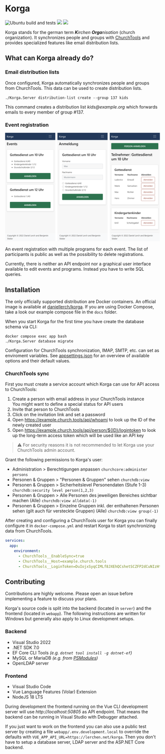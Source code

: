 # Korga

![Ubuntu build and tests](https://github.com/daniel-lerch/korga/workflows/Ubuntu%20build%20and%20tests/badge.svg)
[![](https://img.shields.io/docker/pulls/daniellerch/korga.svg)](https://hub.docker.com/r/daniellerch/korga)
[![](https://img.shields.io/docker/image-size/daniellerch/korga/latest.svg)](https://hub.docker.com/r/daniellerch/korga)

Korga stands for the german term _**K**irchen **Orga**nisation_ (church organization).
It synchronizes people and groups with [ChurchTools](https://church.tools) and provides specialized features like email distribution lists.

## What can Korga already do?

### Email distribution lists

Once configured, Korga automatically synchronizes people and groups from ChurchTools. This data can be used to create distribution lists.

```
./Korga.Server distribution-list create --group 137 kids
```

This command creates a distribution list _kids@example.org_ which forwards emails to every member of group #137.

### Event registration

![Three screenshots of Korga's event registration](docs/assets/event_registration_overview.png)

An event registration with multiple programs for each event. The list of participants is public as well as the possibility to delete registrations.

Currently, there is neither an API endpoint nor a graphical user interface available to edit events and programs. Instead you have to write SQL queries.

## Installation

The only officially supported distribution are Docker containers. An official image is available at [daniellerch/korga](https://hub.docker.com/r/daniellerch/korga).
If you are using Docker Compose, take a look our example compose file in the `docs` folder.

When you start Korga for the first time you have create the database schema via CLI:

```
docker compose exec app bash
./Korga.Server database migrate
```

Configuration for ChurchTools synchronization, IMAP, SMTP, etc. can set as enviroment variables.
See [appsettings.json](server/src/Korga.Server/appsettings.json) for an overview of available options and their default values.

### ChurchTools sync

First you must create a service account which Korga can use for API access to ChurchTools:

1. Create a person with email address in your ChurchTools instance  
   You might want to define a special status for API users
2. Invite that person to ChurchTools
3. Click on the invitation link and set a password
4. Open https://example.church.tools/api/whoami to look up the ID of the newly created user
5. Open https://example.church.tools/api/person/${ID}/logintoken to look up the long-term access token which will be used like an API key

> ⚠️ For security reasons it is not recommended to let Korga use your ChurchTools admin account.

Grant the following permissions to Korga's user:

- Administration > Berechtigungen anpassen `churchcore:administer persons`
- Personen & Gruppen > "Personen & Gruppen" sehen `churchdb:view`
- Personen & Gruppen > Sicherheitslevel Personendaten (Stufe 1-3) `churchdb:security level person(1,2,3)`
- Personen & Gruppen > Alle Personen des jeweiligen Bereiches sichtbar machen (Alle) `churchdb:view alldata(-1)`
- Personen & Gruppen > Einzelne Gruppen inkl. der enthaltenen Personen sehen (gilt auch für versteckte Gruppen) (Alle) `churchdb:view group(-1)`

After creating and configuring a ChurchTools user for Korga you can finally configure it in `docker-compose.yml` and restart Korga to start synchronizing data from ChurchTools.

```yaml
services:
  app:
    environment:
      - ChurchTools__EnableSync=true
      - ChurchTools__Host=example.church.tools
      - ChurchTools__LoginToken=DuIojxSyqCIMLf8JXEhQCshetSCZFP2dCuNIzHtgrKxqK13e80MdPY15wjt2jUNpWZzlCpEkJVTxYr6MCx3WZpmY5w8CeiwJbke1lKZ4GfD2jc3niVbiRI66obQtfJH8biXw2HXgZVbgMnK4aMQGOlY7Ssfp8SwyZMki1RoIYNBjWPAGAWyeAD5Dp1cApB74BqoWyziSTIE0EP6DQA8HV7n2IUZCVdgnlQkypcM7YeUTGiex57vdHrfH1foJvwax
```

## Contributing

Contributions are highly welcome. Please open an issue before implementing a feature to discuss your plans.

Korga's source code is split into the backend (located in `server`) and the frontend (located in `webapp`).
The following instructions are written for Windows but generally also apply to Linux development setups.

### Backend
- Visual Studio 2022
- .NET SDK 7.0
- EF Core CLI Tools _(e.g. `dotnet tool install -g dotnet-ef`)_
- MySQL or MariaDB _(e.g. from [PSModules](https://github.com/daniel-lerch/psmodules))_
- OpenLDAP server

### Frontend
- Visual Studio Code
- Vue Language Features (Volar) Extension
- NodeJS 18 LTS

During development the frontend running on the Vue CLI development server will use _http://localhost:50805_ as API endpoint.
That means the backend can be running in Visual Studio with Debugger attached.

If you just want to work on the frontend you can also use a public test server by creating a file `webapp/.env.development.local`
to override the defaults with `VUE_APP_API_URL=https://lerchen.net/korga`.
Then you don't have to setup a database server, LDAP server and the ASP.NET Core backend.
